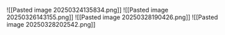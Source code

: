 ![[Pasted image 20250324135834.png]]
![[Pasted image 20250326143155.png]]
![[Pasted image 20250328190426.png]]
![[Pasted image 20250328202542.png]]
